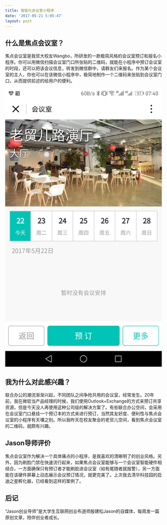 ```yaml
---
title: 智能化会议室小程序
date: '2017-05-21 5:05:47'
layout: post
---
```


## 什么是焦点会议室？

焦点会议室是我贸大校友Wangbo，所研发的一款极简风格的会议室预订和报名小程序。你可以用微信扫描会议室门口所张贴的二维码，就能在小程序中预订会议室的时段，还可以把该会议信息，转发到微信群中，请群友们来报名。作为某个会议室的主人，你也可以在该微信小程序中，极简地制作一个二维码来张贴到会议室门口，从而提供前述的给用户的便利。

![meetingroom](/assets/meetingroom.png)

## 我为什么对此感兴趣？

联合办公的潮流渐渐兴起，不同团队之间争抢共用的会议室，经常发生。20年前，我在微软当产品经理的时候，我们使用Outlook+Exchange的方式来预订共享资源，但是今天没人再使用这种公司级的解决方案了。有些联合办公空间，会采用在会议室门口悬挂一个预订本的方式来进行预订，当然其友好度、便利性与焦点会议室的小程序有天壤之别。所以我昨天在校友聚会的老贸儿空间，看到焦点会议室的二维码，就颇有兴趣。

## Jason导师评价

焦点会议室作为解决一个具体痛点的小程序，是我喜欢的清晰明了的创业风格。另外，因为刷脸门禁在快速流行起来，如果焦点会议室能够与一个会议室智能硬件相结合，一方面确保只有预订者才能刷脸进会议室（如有尾随者就报警），另一方面能在该硬件屏幕上动态展示会议预订情况，就更完美了。上次我去清华科技园的启迪之星孵化器，已经看到这样的案例了。

## 后记

“Jason创业导师”是大学生互联网创业布道师殷建松Jason的自媒体，每周发一篇原创文章，陪伴创业者成长。
